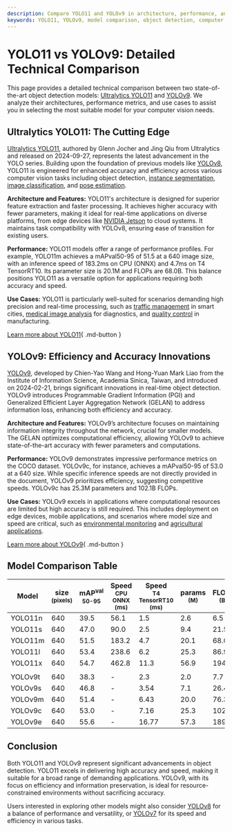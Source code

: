 ```yaml
---
description: Compare YOLO11 and YOLOv9 in architecture, performance, and use cases. Learn which model suits your object detection and computer vision needs.
keywords: YOLO11, YOLOv9, model comparison, object detection, computer vision, Ultralytics, YOLO architecture, YOLO performance, real-time processing
---
```


# YOLO11 vs YOLOv9: Detailed Technical Comparison

<script async src="https://cdn.jsdelivr.net/npm/chart.js"></script>
<script defer src="../../javascript/benchmark.js"></script>

<canvas id="modelComparisonChart" width="1024" height="400" active-models='["YOLO11", "YOLOv9"]'></canvas>

This page provides a detailed technical comparison between two state-of-the-art object detection models: [Ultralytics YOLO11](https://docs.ultralytics.com/models/yolo11/) and [YOLOv9](https://docs.ultralytics.com/models/yolov9/). We analyze their architectures, performance metrics, and use cases to assist you in selecting the most suitable model for your computer vision needs.

## Ultralytics YOLO11: The Cutting Edge

[Ultralytics YOLO11](https://docs.ultralytics.com/models/yolo11/), authored by Glenn Jocher and Jing Qiu from Ultralytics and released on 2024-09-27, represents the latest advancement in the YOLO series. Building upon the foundation of previous models like [YOLOv8](https://docs.ultralytics.com/models/yolov8/), YOLO11 is engineered for enhanced accuracy and efficiency across various computer vision tasks including object detection, [instance segmentation](https://www.ultralytics.com/glossary/instance-segmentation), [image classification](https://docs.ultralytics.com/tasks/classify/), and [pose estimation](https://docs.ultralytics.com/tasks/pose/).

**Architecture and Features:** YOLO11's architecture is designed for superior feature extraction and faster processing. It achieves higher accuracy with fewer parameters, making it ideal for real-time applications on diverse platforms, from edge devices like [NVIDIA Jetson](https://docs.ultralytics.com/guides/nvidia-jetson/) to cloud systems. It maintains task compatibility with YOLOv8, ensuring ease of transition for existing users.

**Performance:** YOLO11 models offer a range of performance profiles. For example, YOLO11m achieves a mAPval50-95 of 51.5 at a 640 image size, with an inference speed of 183.2ms on CPU (ONNX) and 4.7ms on T4 TensorRT10. Its parameter size is 20.1M and FLOPs are 68.0B. This balance positions YOLO11 as a versatile option for applications requiring both accuracy and speed.

**Use Cases:** YOLO11 is particularly well-suited for scenarios demanding high precision and real-time processing, such as [traffic management](https://www.ultralytics.com/blog/optimizingtraffic-management-with-ultralytics-yolo11) in smart cities, [medical image analysis](https://www.ultralytics.com/glossary/medical-image-analysis) for diagnostics, and [quality control](https://www.ultralytics.com/solutions/ai-in-manufacturing) in manufacturing.

[Learn more about YOLO11](https://docs.ultralytics.com/models/yolo11){ .md-button }

## YOLOv9: Efficiency and Accuracy Innovations

[YOLOv9](https://docs.ultralytics.com/models/yolov9/), developed by Chien-Yao Wang and Hong-Yuan Mark Liao from the Institute of Information Science, Academia Sinica, Taiwan, and introduced on 2024-02-21, brings significant innovations in real-time object detection. YOLOv9 introduces Programmable Gradient Information (PGI) and Generalized Efficient Layer Aggregation Network (GELAN) to address information loss, enhancing both efficiency and accuracy.

**Architecture and Features:** YOLOv9’s architecture focuses on maintaining information integrity throughout the network, crucial for smaller models. The GELAN optimizes computational efficiency, allowing YOLOv9 to achieve state-of-the-art accuracy with fewer parameters and computations.

**Performance:** YOLOv9 demonstrates impressive performance metrics on the COCO dataset. YOLOv9c, for instance, achieves a mAPval50-95 of 53.0 at a 640 size. While specific inference speeds are not directly provided in the document, YOLOv9 prioritizes efficiency, suggesting competitive speeds. YOLOv9c has 25.3M parameters and 102.1B FLOPs.

**Use Cases:** YOLOv9 excels in applications where computational resources are limited but high accuracy is still required. This includes deployment on edge devices, mobile applications, and scenarios where model size and speed are critical, such as [environmental monitoring](https://www.ultralytics.com/blog/ultralytics-yolo11-and-computer-vision-for-environmental-conservation) and [agricultural applications](https://www.ultralytics.com/solutions/ai-in-agriculture).

[Learn more about YOLOv9](https://docs.ultralytics.com/models/yolov9/){ .md-button }

## Model Comparison Table

| Model   | size<br><sup>(pixels) | mAP<sup>val<br>50-95 | Speed<br><sup>CPU ONNX<br>(ms) | Speed<br><sup>T4 TensorRT10<br>(ms) | params<br><sup>(M) | FLOPs<br><sup>(B) |
| ------- | --------------------- | -------------------- | ------------------------------ | ----------------------------------- | ------------------ | ----------------- |
| YOLO11n | 640                   | 39.5                 | 56.1                           | 1.5                                 | 2.6                | 6.5               |
| YOLO11s | 640                   | 47.0                 | 90.0                           | 2.5                                 | 9.4                | 21.5              |
| YOLO11m | 640                   | 51.5                 | 183.2                          | 4.7                                 | 20.1               | 68.0              |
| YOLO11l | 640                   | 53.4                 | 238.6                          | 6.2                                 | 25.3               | 86.9              |
| YOLO11x | 640                   | 54.7                 | 462.8                          | 11.3                                | 56.9               | 194.9             |
|         |                       |                      |                                |                                     |                    |                   |
| YOLOv9t | 640                   | 38.3                 | -                              | 2.3                                 | 2.0                | 7.7               |
| YOLOv9s | 640                   | 46.8                 | -                              | 3.54                                | 7.1                | 26.4              |
| YOLOv9m | 640                   | 51.4                 | -                              | 6.43                                | 20.0               | 76.3              |
| YOLOv9c | 640                   | 53.0                 | -                              | 7.16                                | 25.3               | 102.1             |
| YOLOv9e | 640                   | 55.6                 | -                              | 16.77                               | 57.3               | 189.0             |

## Conclusion

Both YOLO11 and YOLOv9 represent significant advancements in object detection. YOLO11 excels in delivering high accuracy and speed, making it suitable for a broad range of demanding applications. YOLOv9, with its focus on efficiency and information preservation, is ideal for resource-constrained environments without sacrificing accuracy.

Users interested in exploring other models might also consider [YOLOv8](https://docs.ultralytics.com/models/yolov8/) for a balance of performance and versatility, or [YOLOv7](https://docs.ultralytics.com/models/yolov7/) for its speed and efficiency in various tasks.
